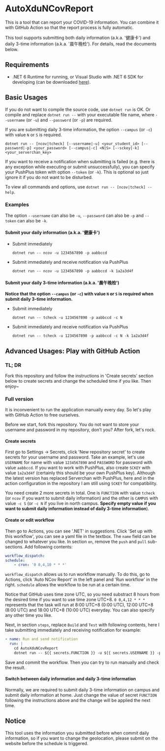 # AutoXduNCovReport

This is a tool that can report your COVID-19 information. You can combine it with GitHub Action so that the report process is fully automatic.

This tool supports submitting both daily information (a.k.a. '健康卡') and daily 3-time information (a.k.a. '晨午晚检'). For details, read the documents below.

## Requirements

- .NET 6 Runtime for running, or Visual Studio with .NET 6 SDK for developing (can be downloaded [here](https://dotnet.microsoft.com/download/dotnet/5.0)).

## Basic Usages

If you do not want to compile the source code, use `dotnet run` is OK. Or compile and replace `dotnet run --` with your executable file name, where `--username` (or `-u`) and `--password` (or `-p`) are required.

If you are submitting daily 3-time information, the option `--campus` (or `-c`) with value `N` or `S` is required.

`dotnet run -- [ncov|tcheck] [--username|-u] <your_student_id> [--password|-p] <your_password> [--campus|-c] <N|S> [--sckey|-k] <your_serverchan_key>`

If you want to receive a notification when submitting is failed (e.g. there is any exception while executing or submit unsuccessfully), you can specify your PushPlus token with option `--token` (or `-k`). This is optional so just ignore it if you do not want to be disturbed.

To view all commands and options, use `dotnet run -- [ncov|tcheck] --help`.

### Examples

The option `--username` can also be `-u`, `--password` can also be `-p` and `--token` can also be `-k`.

#### Submit your daily information (a.k.a. '健康卡')

- Submit immediately

  `dotnet run -- ncov -u 1234567890 -p aabbccd`

- Submit immediately and receive notification via PushPlus

  `dotnet run -- ncov -u 1234567890 -p aabbccd -k 1a2a3d4f`

#### Submit your daily 3-time information (a.k.a. '晨午晚检')

**Notice that the option `--campus` (or `-c`) with value `N` or `S` is required when submit daily 3-time information.**

- Submit immediately

  `dotnet run -- tcheck -u 1234567890 -p aabbccd -c N`

- Submit immediately and receive notification via PushPlus

  `dotnet run -- tcheck -u 1234567890 -p aabbccd -c N -k 1a2a3d4f`

## Advanced Usages: Play with GitHub Action

### TL; DR

Fork this repository and follow the instructions in 'Create secrets' section below to create secrets and change the scheduled time if you like. Then enjoy~

### Full version

It is inconvenient to run the application manually every day. So let's play with GitHub Action to free ourselves.

Before we start, fork this repository. You do not want to store your username and password in my repository, don't you? After fork, let's rock.

#### Create secrets

First go to Settings -> Secrets, click 'New repository secret' to create secrets for your username and password. Take an example, let's use `USERNAME` for name with value `1234567890` and `PASSWORD` for password with value `aabbccd`. If you want to work with PushPlus, also create `SCKEY` with value `1a2a3d4f` (certainly this should be your own PushPlus key). Although the latest version has replaced Serverchan with PushPlus, here and in the action configuration in the repository I am still using `SCKEY` for compatibility.

You need create 2 more secrets in total. One is `FUNCTION` with value `tcheck` (or `ncov` if you want to submit daily information) and the other is `CAMPUS` with value `-c S` (or `-c N` if you live in north campus. **Specify empty value if you want to submit daily information instead of daily 3-time information**).

#### Create or edit workflow

Then go to Actions, you can see '.NET' in suggestions. Click 'Set up with this workflow', you can see a yaml file in the textbox. The `name` field can be changed to whatever you like. In section `on`, remove the `push` and `pull` sub-sections. Add following contents:

```yaml
workflow_dispatch:
schedule:
    - cron: '0 0,4,10 * * *'
```

`workflow_dispatch` allows us to run workflow manually. To do this, go to Actions, click 'Auto NCov Report' in the left panel and 'Run workflow' in the right. `schedule` allows the workflow to be run at a certain time.

Notice that GitHub uses time zone UTC, so you need substract 8 hours from the desired time if you want to use time zone UTC+8. `0 0,4,12 * * *` represents that the task will run at 8:00 UTC+8 (0:00 UTC), 12:00 UTC+8 (8:00 UTC) and 18:00 UTC+8 (10:00 UTC) everyday. You can also specify any other time you like.

Next, in section `steps`, replace `Build` and `Test` with following contents, here I take submitting immediately and receiving notification for example:

```yaml
- name: Run and send notification
  run: |
    cd AutoXduNCovReport
    dotnet run -- ${{ secrets.FUNCTION }} -u ${{ secrets.USERNAME }} -p ${{ secrets.PASSWORD }} ${{ secrets.CAMPUS}} -k ${{ secrets.SCKEY }}
```

Save and commit the workflow. Then you can try to run manually and check the result.

#### Switch between daily information and daily 3-time information

Normally, we are required to submit daily 3-time information on campus and submit daily information at home. Just change the value of secret `FUNCTION` following the instructions above and the change will be applied the next time.

## Notice

This tool uses the information you submitted before when commit daily information, so if you want to change the geolocation, please submit on the website before the schedule is triggered.
